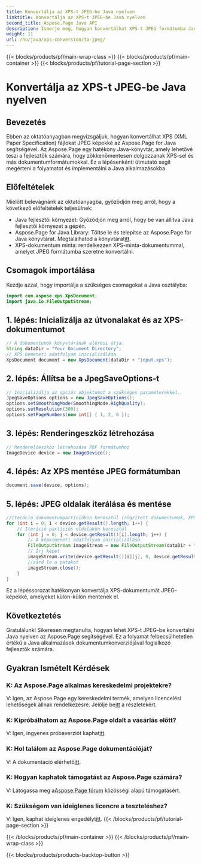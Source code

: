 ```yaml
---
title: Konvertálja az XPS-t JPEG-be Java nyelven
linktitle: Konvertálja az XPS-t JPEG-be Java nyelven
second_title: Aspose.Page Java API
description: Ismerje meg, hogyan konvertálhat XPS-t JPEG formátumba Java nyelven az Aspose.Page segítségével. Átfogó útmutató lépésről lépésre a zökkenőmentes integráció érdekében.
weight: 11
url: /hu/java/xps-conversion/to-jpeg/
---
```


{{< blocks/products/pf/main-wrap-class >}}
{{< blocks/products/pf/main-container >}}
{{< blocks/products/pf/tutorial-page-section >}}

# Konvertálja az XPS-t JPEG-be Java nyelven

## Bevezetés
Ebben az oktatóanyagban megvizsgáljuk, hogyan konvertálhat XPS (XML Paper Specification) fájlokat JPEG képekké az Aspose.Page for Java segítségével. Az Aspose.Page egy hatékony Java-könyvtár, amely lehetővé teszi a fejlesztők számára, hogy zökkenőmentesen dolgozzanak XPS-sel és más dokumentumformátumokkal. Ez a lépésenkénti útmutató segít megérteni a folyamatot és implementálni a Java alkalmazásokba.
## Előfeltételek
Mielőtt belevágnánk az oktatóanyagba, győződjön meg arról, hogy a következő előfeltételek teljesülnek:
- Java fejlesztői környezet: Győződjön meg arról, hogy be van állítva Java fejlesztői környezet a gépén.
-  Aspose.Page for Java Library: Töltse le és telepítse az Aspose.Page for Java könyvtárat. Megtalálhatod a könyvtárat[itt](https://releases.aspose.com/page/java/).
- XPS-dokumentum minta: rendelkezzen XPS-minta-dokumentummal, amelyet JPEG formátumba szeretne konvertálni.
## Csomagok importálása
Kezdje azzal, hogy importálja a szükséges csomagokat a Java osztályba:
```java
import com.aspose.xps.XpsDocument;
import java.io.FileOutputStream;
```
## 1. lépés: Inicializálja az útvonalakat és az XPS-dokumentumot
```java
// A dokumentumok könyvtárának elérési útja.
String dataDir = "Your Document Directory";
// XPS bemeneti adatfolyam inicializálása
XpsDocument document = new XpsDocument(dataDir + "input.xps");
```
## 2. lépés: Állítsa be a JpegSaveOptions-t
```java
// Inicializálja az opciós objektumot a szükséges paraméterekkel.
JpegSaveOptions options = new JpegSaveOptions();
options.setSmoothingMode(SmoothingMode.HighQuality);
options.setResolution(300);
options.setPageNumbers(new int[] { 1, 2, 6 });
```
## 3. lépés: Renderingeszköz létrehozása
```java
// Renderelőeszköz létrehozása PDF formátumhoz
ImageDevice device = new ImageDevice();
```
## 4. lépés: Az XPS mentése JPEG formátumban
```java
document.save(device, options);
```
## 5. lépés: JPEG oldalak iterálása és mentése
```java
//Iteráció dokumentumpartíciókon keresztül (rögzített dokumentumok, XPS kifejezéssel)
for (int i = 0; i < device.getResult().length; i++) {
    // Iteráció partíciós oldalakon keresztül
    for (int j = 0; j < device.getResult()[i].length; j++) {
        // A képkimeneti adatfolyam inicializálása
        FileOutputStream imageStream = new FileOutputStream(dataDir + "XPStoJPEG" + "_" + (i + 1) + "_" + (j + 1) + ".jpeg");
        // Írj képet
        imageStream.write(device.getResult()[i][j], 0, device.getResult()[i][j].length);
        //zárd le a patakot
        imageStream.close();
    }
}
```
Ez a lépéssorozat hatékonyan konvertálja XPS-dokumentumát JPEG-képekké, amelyeket külön-külön mentenek el.
## Következtetés
Gratulálunk! Sikeresen megtanulta, hogyan lehet XPS-t JPEG-be konvertálni Java nyelven az Aspose.Page segítségével. Ez a folyamat felbecsülhetetlen értékű a Java alkalmazások dokumentumkonverziójával foglalkozó fejlesztők számára.
## Gyakran Ismételt Kérdések

### K: Az Aspose.Page alkalmas kereskedelmi projektekre?
 V: Igen, az Aspose.Page egy kereskedelmi termék, amelyen licencelési lehetőségek állnak rendelkezésre. Jelölje be[itt](https://purchase.aspose.com/buy) a részletekért.
### K: Kipróbálhatom az Aspose.Page oldalt a vásárlás előtt?
 V: Igen, ingyenes próbaverziót kaphat[itt](https://releases.aspose.com/).
### K: Hol találom az Aspose.Page dokumentációját?
 V: A dokumentáció elérhető[itt](https://reference.aspose.com/page/java/).
### K: Hogyan kaphatok támogatást az Aspose.Page számára?
 V: Látogassa meg a[Aspose.Page fórum](https://forum.aspose.com/c/page/39) közösségi alapú támogatásért.
### K: Szükségem van ideiglenes licencre a teszteléshez?
 V: Igen, kaphat ideiglenes engedélyt[itt](https://purchase.aspose.com/temporary-license/).
{{< /blocks/products/pf/tutorial-page-section >}}

{{< /blocks/products/pf/main-container >}}
{{< /blocks/products/pf/main-wrap-class >}}

{{< blocks/products/products-backtop-button >}}
